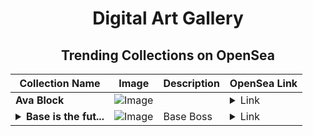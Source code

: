 <div align="center">

# Digital Art Gallery

## Trending Collections on OpenSea

| Collection Name                       | Image                                                                                     | Description                       | OpenSea Link                                                                                          |
|---------------------------------------|-------------------------------------------------------------------------------------------|-----------------------------------|--------------------------------------------------------------------------------------------------------|
| **Ava Block** | ![Image](https://i.seadn.io/s/raw/files/b7a8d6c3e838d19d48c2932c2038f369.jpg?w=500&auto=format?w=200&auto=format) |  | <details><summary>Link</summary>[Ava Block](https://opensea.io/collection/ava-block-1)</details> |
| **<details><summary>Base is the fut...</summary>Base is the future, the future is onchain.</details>** | ![Image](https://i.seadn.io/s/raw/files/fb95825280c2915ac94a11c20d6c7257.jpg?w=500&auto=format?w=200&auto=format) | Base Boss  | <details><summary>Link</summary>[Base is the future, the future is onchain.](https://opensea.io/collection/base-is-the-future-the-future-is-onchain)</details> |

</div>